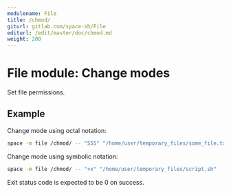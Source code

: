 ```yaml
---
modulename: File
title: /chmod/
giturl: gitlab.com/space-sh/File
editurl: /edit/master/doc/chmod.md
weight: 200
---
```

# File module: Change modes

Set file permissions.

## Example

Change mode using octal notation:
```sh
space -m file /chmod/ -- "555" "/home/user/temporary_files/some_file.txt"
```

Change mode using symbolic notation:
```sh
space -m file /chmod/ -- "+x" "/home/user/temporary_files/script.sh"
```

Exit status code is expected to be 0 on success.
